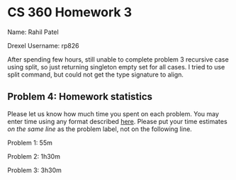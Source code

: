# CS 360 Homework 3

Name: Rahil Patel

Drexel Username: rp826 

After spending few hours, still unable to complete problem 3 recursive case using split, so just returning singleton empty set for all cases. I tried to use split command, but could not get the type signature to align.

## Problem 4: Homework statistics

Please let us know how much time you spent on each problem. You may enter time using any format described [here](https://github.com/wroberts/pytimeparse). Please put your time estimates *on the same line* as the problem label, not on the following line.

Problem 1: 55m

Problem 2: 1h30m

Problem 3: 3h30m